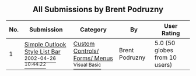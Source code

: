 ﻿<div align="center">

## All Submissions by Brent Podruzny

</div>

No.  | Submission | Category | By   | User Rating
---- | ---------- | -------- | ---- | -----------
1 | [Simple Outlook Style List Bar<br /><sup>2002-04-26 10:44:22</sup>](https://github.com/Planet-Source-Code/brent-podruzny-simple-outlook-style-list-bar__1-34136) | [Custom Controls/ Forms/  Menus<br /><sup>Visual Basic</sup>](../ByCategory/custom-controls-forms-menus__1-4.md) | Brent Podruzny | 5.0 (50 globes from 10 users)
